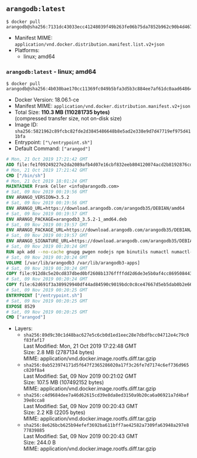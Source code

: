 ## `arangodb:latest`

```console
$ docker pull arangodb@sha256:7131dc43033ecc41248039f49b263fe06b75da7852b962c90b4d4670510dacb3
```

-	Manifest MIME: `application/vnd.docker.distribution.manifest.list.v2+json`
-	Platforms:
	-	linux; amd64

### `arangodb:latest` - linux; amd64

```console
$ docker pull arangodb@sha256:4b030bae170cc11369fc049b5bfa3d5b3c884ee7af61dc0aad64864407765e62
```

-	Docker Version: 18.06.1-ce
-	Manifest MIME: `application/vnd.docker.distribution.manifest.v2+json`
-	Total Size: **110.3 MB (110281735 bytes)**  
	(compressed transfer size, not on-disk size)
-	Image ID: `sha256:5821962c89fcbc82fde2d3845486648b8e5ad2e338e9d7d47719ef975d411bfa`
-	Entrypoint: `["\/entrypoint.sh"]`
-	Default Command: `["arangod"]`

```dockerfile
# Mon, 21 Oct 2019 17:21:42 GMT
ADD file:fe1f09249227e2da2089afb4d07e16cbf832eeb804120074acd2b8192876cd28 in / 
# Mon, 21 Oct 2019 17:21:42 GMT
CMD ["/bin/sh"]
# Mon, 21 Oct 2019 18:01:24 GMT
MAINTAINER Frank Celler <info@arangodb.com>
# Sat, 09 Nov 2019 00:19:56 GMT
ENV ARANGO_VERSION=3.5.2
# Sat, 09 Nov 2019 00:19:56 GMT
ENV ARANGO_URL=https://download.arangodb.com/arangodb35/DEBIAN/amd64
# Sat, 09 Nov 2019 00:19:57 GMT
ENV ARANGO_PACKAGE=arangodb3_3.5.2-1_amd64.deb
# Sat, 09 Nov 2019 00:19:57 GMT
ENV ARANGO_PACKAGE_URL=https://download.arangodb.com/arangodb35/DEBIAN/amd64/arangodb3_3.5.2-1_amd64.deb
# Sat, 09 Nov 2019 00:19:57 GMT
ENV ARANGO_SIGNATURE_URL=https://download.arangodb.com/arangodb35/DEBIAN/amd64/arangodb3_3.5.2-1_amd64.deb.asc
# Sat, 09 Nov 2019 00:20:24 GMT
RUN apk add --no-cache gnupg pwgen nodejs npm binutils numactl numactl-tools &&     npm install -g foxx-cli &&     rm -rf /root/.npm &&     gpg --batch --keyserver hkps://hkps.pool.sks-keyservers.net --recv-keys CD8CB0F1E0AD5B52E93F41E7EA93F5E56E751E9B &&     mkdir /docker-entrypoint-initdb.d &&     cd /tmp                                &&     wget ${ARANGO_SIGNATURE_URL}           &&     wget ${ARANGO_PACKAGE_URL}             &&     gpg --verify ${ARANGO_PACKAGE}.asc     &&     ar x ${ARANGO_PACKAGE} data.tar.gz     &&     tar -C / -x -z -f data.tar.gz          &&     sed -ri         -e 's!127\.0\.0\.1!0.0.0.0!g'         -e 's!^(file\s*=\s*).*!\1 -!'         -e 's!^\s*uid\s*=.*!!'         /etc/arangodb3/arangod.conf        &&     echo chgrp -R 0 /var/lib/arangodb3 /var/lib/arangodb3-apps &&     echo chmod -R 775 /var/lib/arangodb3 /var/lib/arangodb3-apps &&     rm -f /usr/bin/foxx &&     rm -f ${ARANGO_PACKAGE}* data.tar.gz &&     apk del gnupg
# Sat, 09 Nov 2019 00:20:24 GMT
VOLUME [/var/lib/arangodb3 /var/lib/arangodb3-apps]
# Sat, 09 Nov 2019 00:20:24 GMT
COPY file:912d8c5e20cd837dbed0bf2608b1376ffffdd2d6de3e5b0af4cc869508443235 in /entrypoint.sh 
# Sat, 09 Nov 2019 00:20:24 GMT
COPY file:62d691f3a389929940df44ad84590c9019bdc0c8ce47667d5eb5dab0b2e66954 in /usr/bin/foxx 
# Sat, 09 Nov 2019 00:20:25 GMT
ENTRYPOINT ["/entrypoint.sh"]
# Sat, 09 Nov 2019 00:20:25 GMT
EXPOSE 8529
# Sat, 09 Nov 2019 00:20:25 GMT
CMD ["arangod"]
```

-	Layers:
	-	`sha256:89d9c30c1d48bac627e5c6cb0d1ed1eec28e7dbdfbcc04712e4c79c0f83faf17`  
		Last Modified: Mon, 21 Oct 2019 17:22:48 GMT  
		Size: 2.8 MB (2787134 bytes)  
		MIME: application/vnd.docker.image.rootfs.diff.tar.gzip
	-	`sha256:0ab523974171d5f647f2365286020a17f3c26fe7d7174c6ef736d965c820f8a4`  
		Last Modified: Sat, 09 Nov 2019 00:21:02 GMT  
		Size: 107.5 MB (107492152 bytes)  
		MIME: application/vnd.docker.image.rootfs.diff.tar.gzip
	-	`sha256:c4d9684dee7a46d62615cd39e8da8ed3150a9b20ca6a06921a7d4baf39e8cca8`  
		Last Modified: Sat, 09 Nov 2019 00:20:43 GMT  
		Size: 2.2 KB (2205 bytes)  
		MIME: application/vnd.docker.image.rootfs.diff.tar.gzip
	-	`sha256:8e626bcb625b94efef3692ba611bff7ae42582a7309fa63948a297e877839885`  
		Last Modified: Sat, 09 Nov 2019 00:20:43 GMT  
		Size: 244.0 B  
		MIME: application/vnd.docker.image.rootfs.diff.tar.gzip
